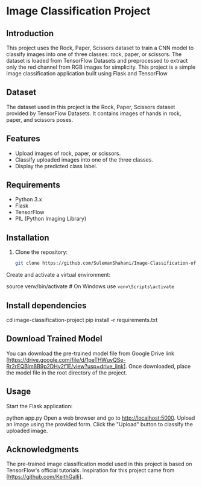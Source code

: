 # Image Classification Project

## Introduction

This project uses the Rock, Paper, Scissors dataset to train a CNN model to classify images into one of three classes: rock, paper, or scissors. The dataset is loaded from TensorFlow Datasets and preprocessed to extract only the red channel from RGB images for simplicity.
This project is a simple image classification application built using Flask and TensorFlow


## Dataset

The dataset used in this project is the Rock, Paper, Scissors dataset provided by TensorFlow Datasets. It contains images of hands in rock, paper, and scissors poses.

## Features

- Upload images of rock, paper, or scissors.
- Classify uploaded images into one of the three classes.
- Display the predicted class label.

## Requirements

- Python 3.x
- Flask
- TensorFlow
- PIL (Python Imaging Library)

## Installation

1. Clone the repository:

   ```bash
   git clone https://github.com/SulemanShahani/Image-Classification-of-Rock-Paper-Scissors-Dataset


Create and activate a virtual environment:


source venv/bin/activate  # On Windows use `venv\Scripts\activate`

## Install dependencies

cd image-classification-project
pip install -r requirements.txt



## Download Trained Model

You can download the pre-trained model file from Google Drive link [https://drive.google.com/file/d/1peTHWuyQSe-Rr2rEQBlm8B9p2DHy2f1E/view?usp=drive_link]. Once downloaded, place the model file in the root directory of the project.

## Usage

Start the Flask application:

python app.py
Open a web browser and go to <http://localhost:5000>.
Upload an image using the provided form.
Click the "Upload" button to classify the uploaded image.

## Acknowledgments

The pre-trained image classification model used in this project is based on TensorFlow's official tutorials.
Inspiration for this project came from [https://github.com/KeithGalli].

